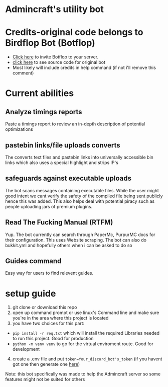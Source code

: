 # Admincraft's utility bot

# Credits-original code belongs to Birdflop Bot (Botflop)
- [Click here](https://discord.com/api/oauth2/authorize?client_id=787929894616825867&permissions=0&scope=bot) to invite Botflop to your server.
- [click here](https://github.com/Pemigrade/botflop) to see source code for original bot
-  Most likely will include credits in help command (if not i'll remove this comment)

# Current abilities
## Analyze timings reports
Paste a timings report to review an in-depth description of potential optimizations

## pastebin links/file uploads converts
The converts text files and pastebin links into universally accessible bin links which also uses a special highlight and strips IP's

## safeguards against executable uploads
The bot scans messages containing executable files. While the user might good intent we cant verify the safety of the compiled file  being sent publicly hence this was added. This also helps deal with potential piracy such as people uploading jars of premium plugins.

## Read The Fucking Manual (RTFM)
Yup. The bot currently can search through PaperMc, PurpurMC docs for their configuration. This uses Website scraping.
The bot can also do bukkit.yml and hopefully others when i can be asked to do so

## Guides command
Easy way for users to find relevent guides. 


# setup guide
1) git clone or download this repo
2) open up command prompt or use linux's Command line and make sure you're in the area where this project is located
3) you have two choices for this part:
- ``pip install -r req.txt`` which will install the required Libraries needed to run this project. Good for production
- ``python -m venv venv``  to go for the virtual enviroment route. Good for development
4) create a .env file and put ``token=Your_discord_bot's_token`` (if you havent got one then generate one [here](https://discord.com/developers))

Note: this bot specifically was made to help the Admincraft server so some features might not be suited for others
  


